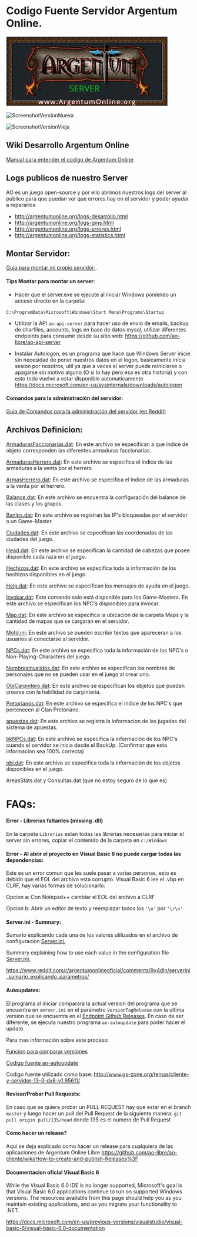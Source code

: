 # Codigo Fuente Servidor Argentum Online.
![AO Logo](https://github.com/ao-libre/ao-server/raw/master/Logo.jpg)

![ScreenshotVersionNueva](https://user-images.githubusercontent.com/5874806/71776741-358dbe80-2ffb-11ea-8f52-e95391197fb5.png)

![ScreenshotVersionVieja](https://preview.ibb.co/cojUf0/Screen-Shot-2018-11-04-at-6-53-52-PM.png)


## Wiki Desarrollo Argentum Online
[Manual para entender el codigo de Argentum Online](http://es.dao.wikia.com/wiki/Wiki_Desarrollo_Argentum_Online).

## Logs publicos de nuestro Server
AO es un juego open-source y por ello abrimos nuestros logs del server al publico para que puedan ver que errores hay en el servidor y poder ayudar a repararlos 

- http://argentumonline.org/logs-desarrollo.html
- http://argentumonline.org/logs-gms.html
- http://argentumonline.org/logs-errores.html
- http://argentumonline.org/logs-statistics.html

## Montar Servidor:
[Guia para montar mi propio servidor:](https://www.reddit.com/r/argentumonlineoficial/comments/9dow3q/como_montar_mi_propio_servidor/).

#### Tips Montar para montar un server:
- Hacer que el server.exe se ejecute al iniciar Windows poniendo un acceso directo en la carpeta:
```
C:\ProgramData\Microsoft\Windows\Start Menu\Programs\Startup
```

- Utilizar la API `ao-api-server` para hacer uso de envio de emails, backup de charfiles, accounts, logs en base de datos mysql, utilizar diferentes endpoints para consumir desde su sitio web:
https://github.com/ao-libre/ao-api-server

- Instalar Autologon, es un programa que hace que Windows Server inicie sin necesidad de poner nuestros datos en el logon, basicamente inicia sesion por nosotros, util ya que a veces el server puede reiniciarse o apagarse sin motivo alguno (O si lo hay pero esa es otra historia) y con esto todo vuelve a estar disponible automaticamente
https://docs.microsoft.com/en-us/sysinternals/downloads/autologon

#### Comandos para la administración del servidor:
[Guía de Comandos para la administración del servidor (en Reddit)](https://www.reddit.com/r/argentumonlineoficial/comments/9fpd7r/comandos_diosessemidiosesconsejeros/)

## Archivos Definicion:
[ArmadurasFaccionarias.dat](https://github.com/ao-libre/ao-server/blob/master/Dat/ArmadurasFaccionarias.dat):
En este archivo se especifican a que índice de objeto corresponden las diferentes armaduras faccionarias.

[ArmadurasHerrero.dat](https://github.com/ao-libre/ao-server/blob/master/Dat/ArmadurasHerrero.dat):
En este archivo se especifica el índice de las armaduras a la venta por el herrero.

[ArmasHerrero.dat](https://github.com/ao-libre/ao-server/blob/master/Dat/ArmasHerrero.dat):
En este archivo se especifica el índice de las armaduras a la venta por el herrero.

[Balance.dat](https://github.com/ao-libre/ao-server/blob/master/Dat/Balance.dat):
En este archivo se encuentra la configuración del balance de las clases y los grupos.

[BanIps.dat](https://github.com/ao-libre/ao-server/blob/master/Dat/BanIps.dat):
En este archivo se registran las IP's bloqueadas por el servidor o un Game-Master.

[Ciudades.dat](https://github.com/ao-libre/ao-server/blob/master/Dat/Ciudades.Dat):
En este archivo se especifican las coordenadas de las ciudades del juego.

[Head.dat](https://github.com/ao-libre/ao-server/blob/master/Dat/Head.dat):
En este archivo se especifican la cantidad de cabezas que posee disponible cada raza en el juego.

[Hechizos.dat](https://github.com/ao-libre/ao-server/blob/master/Dat/Hechizos.dat):
En este archivo se especifica toda la información de los hechizos disponibles en el juego.

[Help.dat](https://github.com/ao-libre/ao-server/blob/master/Dat/Help.dat):
En este archivo se especifican los mensajes de ayuda en el juego.

[Invokar.dat](https://github.com/ao-libre/ao-server/blob/master/Dat/Invokar.dat):
Este comando solo está disponible para los Game-Masters. En este archivo se especifican los NPC's disponibles para invocar.

[Map.dat](https://github.com/ao-libre/ao-server/blob/master/Dat/Map.dat):
En este archivo se especifica la ubicación de la carpeta Maps y la cantidad de mapas que se cargarán en el servidor.

[Motd.ini](https://github.com/ao-libre/ao-server/blob/master/Dat/Motd.ini):
En este archivo se pueden escribir textos que apareceran a los usuarios al conectarse al servidor.

[NPCs.dat](https://github.com/ao-libre/ao-server/blob/master/Dat/NPCs.dat):
En este archivo se especifica toda la información de los NPC's o Non-Playing-Characters del juego.

[NombresInvalidos.dat](https://github.com/ao-libre/ao-server/blob/master/Dat/NombresInvalidos.txt):
En este archivo se especifican los nombres de personajes que no se pueden usar en el juego al crear uno.

[ObjCarpintero.dat](https://github.com/ao-libre/ao-server/blob/master/Dat/ObjCarpintero.dat):
En este archivo se especifican los objetos que pueden crearse con la habilidad de carpinteria.

[Pretorianos.dat](https://github.com/ao-libre/ao-server/blob/master/Dat/Pretorianos.dat):
En este archivo se especifica el índice de los NPC's que pertenecen al Clan Pretoriano.

[apuestas.dat](https://github.com/ao-libre/ao-server/blob/master/Dat/apuestas.dat):
En este archivo se registra la informacion de las jugadas del sistema de apuestas.

[bkNPCs.dat](https://github.com/ao-libre/ao-server/blob/master/Dat/bkNPCs.dat):
En este archivo se especifica la información de los NPC's cuando el servidor se inicia desde el BackUp.
(Confirmar que esta informacion sea 100% correcta) 

[obj.dat](https://github.com/ao-libre/ao-server/blob/master/Dat/obj.dat):
En este archivo se especifica toda la información de los objetos disponibles en el juego.

AreasStats.dat y Consultas.dat (que no estoy seguro de lo que es)

# FAQs:

#### Error - Librerias faltantes (missing .dll)
En la carpeta `Librerias` estan todas las librerias necesarias para iniciar el server sin errores, copiar el contenido de la carpeta en `c:/Windows`

#### Error - Al abrir el proyecto en Visual Basic 6 no puede cargar todas las dependencias:
Este es un error comun que les suele pasar a varias personas, esto es debido que el EOL del archivo esta corrupto.
Visual Basic 6 lee el .vbp en CLRF, hay varias formas de solucionarlo:

Opcion a:
Con Notepad++ cambiar el EOL del archivo a CLRF

Opcion b:
Abrir un editor de texto y reemplazar todos los `'\n'` por `'\r\n'`

#### Server.ini - Summary:
Sumario explicando cada una de los valores utilizados en el archivo de configuracion [Server.ini.](Server.ini)

Summary explaining how to use each value in the configuration file [Server.ini.](Server.ini)

https://www.reddit.com/r/argentumonlineoficial/comments/9v4dln/serverini_sumario_explicando_parametros/

#### Autoupdates:

El programa al iniciar comparara la actual version del programa que se encuentra en `server.ini` en el parámetro `VersionTagRelease` con la ultima version que se encuentra en el [Endpoint Github Releases](https://api.github.com/repos/ao-libre/ao-server/releases/latest). En caso de ser diferente, se ejecuta nuestro programa `ao-autoupdate` para poder hacer el update.

Para mas información sobre este proceso:

[Funcion para comparar versiones](https://github.com/ao-libre/ao-server/blob/master/Codigo/frmCargando.frm#L137)

[Codigo fuente ao-autoupdate](https://github.com/ao-libre/ao-autoupdate)

Codigo fuente utilizado como base: http://www.gs-zone.org/temas/cliente-y-servidor-13-3-dx8-v1.95611/

#### Revisar/Probar Pull Requests:
En caso que se quiera probar un PULL REQUEST hay que estar en el branch `master` y luego hacer un pull del Pull Request de la siguiente manera: `git pull origin pull/135/head` donde 135 es el numero de Pull Request

#### Como hacer un release?
Aqui se deja explicado como hacer un release para cualquiera de las aplicaciones de Argentum Online Libre 
https://github.com/ao-libre/ao-cliente/wiki/How-to-create-and-publish-Releases%3F

#### Documentacion oficial Visual Basic 6

While the Visual Basic 6.0 IDE is no longer supported, Microsoft's goal is that Visual Basic 6.0 applications continue to run on supported Windows versions. The resources available from this page should help you as you maintain existing applications, and as you migrate your functionality to .NET.

https://docs.microsoft.com/en-us/previous-versions/visualstudio/visual-basic-6/visual-basic-6.0-documentation

